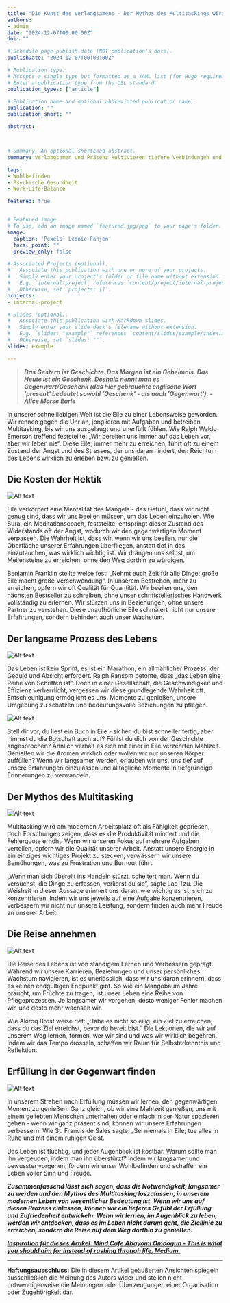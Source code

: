 ```yaml
---
title: "Die Kunst des Verlangsamens - Der Mythos des Multitaskings wird durch Präsenz ersetzt"
authors:
- admin
date: "2024-12-07T00:00:00Z"
doi: ""

# Schedule page publish date (NOT publication's date).
publishDate: "2024-12-07T00:00:00Z"

# Publication type.
# Accepts a single type but formatted as a YAML list (for Hugo requirements).
# Enter a publication type from the CSL standard.
publication_types: ["article"]

# Publication name and optional abbreviated publication name.
publication: ""
publication_short: ""

abstract: 



# Summary. An optional shortened abstract.
summary: Verlangsamen und Präsenz kultivieren tiefere Verbindungen und fördern persönliches Wachstum, während die Eile im Leben unsere Erfahrungen und Erfüllung schmälert. Verlangsamen ermöglicht es uns, jeden Moment zu genießen und uns wirklich auf die Welt um uns herum einzulassen

tags:
- Wohlbefinden
- Psychische Gesundheit
- Work-Life-Balance

featured: true


# Featured image
# To use, add an image named `featured.jpg/png` to your page's folder. 
image:
  caption: 'Pexels: Leonie-Fahjen'
  focal_point: ""
  preview_only: false

# Associated Projects (optional).
#   Associate this publication with one or more of your projects.
#   Simply enter your project's folder or file name without extension.
#   E.g. `internal-project` references `content/project/internal-project/index.md`.
#   Otherwise, set `projects: []`.
projects:
- internal-project

# Slides (optional).
#   Associate this publication with Markdown slides.
#   Simply enter your slide deck's filename without extension.
#   E.g. `slides: "example"` references `content/slides/example/index.md`.
#   Otherwise, set `slides: ""`.
slides: example

---
```


>***Das Gestern ist Geschichte. Das Morgen ist ein Geheimnis. Das Heute ist ein Geschenk. Deshalb nennt man es Gegenwart/Geschenk (das hier gebrauchte englische Wort 'present' bedeutet sowohl 'Geschenk' - als auch 'Gegenwart'). - Alice Morse Earle***

In unserer schnelllebigen Welt ist die Eile zu einer Lebensweise geworden. Wir rennen gegen die Uhr an, jonglieren mit Aufgaben und betreiben Multitasking, bis wir uns ausgelaugt und unerfüllt fühlen. Wie Ralph Waldo Emerson treffend feststellte: „Wir bereiten uns immer auf das Leben vor, aber wir leben nie“. Diese Eile, immer mehr zu erreichen, führt oft zu einem Zustand der Angst und des Stresses, der uns daran hindert, den Reichtum des Lebens wirklich zu erleben bzw. zu genießen.


## Die Kosten der Hektik

![Alt text](/de/post/slowingdown/rushing.jpg)

Eile verkörpert eine Mentalität des Mangels - das Gefühl, dass wir nicht genug sind, dass wir uns beeilen müssen, um das Leben einzuholen. Wie Sura, ein Meditationscoach, feststellte, entspringt dieser Zustand des Widerstands oft der Angst, wodurch wir den gegenwärtigen Moment verpassen. Die Wahrheit ist, dass wir, wenn wir uns beeilen, nur die Oberfläche unserer Erfahrungen überfliegen, anstatt tief in das einzutauchen, was wirklich wichtig ist. Wir drängen uns selbst, um Meilensteine zu erreichen, ohne den Weg dorthin zu würdigen.

Benjamin Franklin stellte weise fest: „Nehmt euch Zeit für alle Dinge; große Eile macht große Verschwendung“. In unserem Bestreben, mehr zu erreichen, opfern wir oft Qualität für Quantität. Wir beeilen uns, den nächsten Bestseller zu schreiben, ohne unser schriftstellerisches Handwerk vollständig zu erlernen. Wir stürzen uns in Beziehungen, ohne unsere Partner zu verstehen. Diese unaufhörliche Eile schmälert nicht nur unsere Erfahrungen, sondern behindert auch unser Wachstum.


## Der langsame Prozess des Lebens

![Alt text](/de/post/slowingdown/marathon.jpg)

Das Leben ist kein Sprint, es ist ein Marathon, ein allmählicher Prozess, der Geduld und Absicht erfordert. Ralph Ransom betonte, dass „das Leben eine Reihe von Schritten ist“. Doch in einer Gesellschaft, die Geschwindigkeit und Effizienz verherrlicht, vergessen wir diese grundlegende Wahrheit oft. Entschleunigung ermöglicht es uns, Momente zu genießen, unsere Umgebung zu schätzen und bedeutungsvolle Beziehungen zu pflegen.

![Alt text](/de/post/slowingdown/book.jpg)

Stell dir vor, du liest ein Buch in Eile - sicher, du bist schneller fertig, aber nimmst du die Botschaft auch auf? Fühlst du dich von der Geschichte angesprochen? Ähnlich verhält es sich mit einer in Eile verzehrten Mahlzeit. Genießen wir die Aromen wirklich oder wollen wir nur unseren Körper auffüllen? Wenn wir langsamer werden, erlauben wir uns, uns tief auf unsere Erfahrungen einzulassen und alltägliche Momente in tiefgründige Erinnerungen zu verwandeln.


## Der Mythos des Multitasking

![Alt text](/de/post/slowingdown/multitasking.jpg)

Multitasking wird am modernen Arbeitsplatz oft als Fähigkeit gepriesen, doch Forschungen zeigen, dass es die Produktivität mindert und die Fehlerquote erhöht. Wenn wir unseren Fokus auf mehrere Aufgaben verteilen, opfern wir die Qualität unserer Arbeit. Anstatt unsere Energie in ein einziges wichtiges Projekt zu stecken, verwässern wir unsere Bemühungen, was zu Frustration und Burnout führt.

„Wenn man sich übereilt ins Handeln stürzt, scheitert man. Wenn du versuchst, die Dinge zu erfassen, verlierst du sie“, sagte Lao Tzu. Die Weisheit in dieser Aussage erinnert uns daran, wie wichtig es ist, sich zu konzentrieren. Indem wir uns jeweils auf eine Aufgabe konzentrieren, verbessern wir nicht nur unsere Leistung, sondern finden auch mehr Freude an unserer Arbeit.


## Die Reise annehmen

![Alt text](/de/post/slowingdown/journey.jpg)

Die Reise des Lebens ist von ständigem Lernen und Verbessern geprägt. Während wir unsere Karrieren, Beziehungen und unser persönliches Wachstum navigieren, ist es unerlässlich, dass wir uns daran erinnern, dass es keinen endgültigen Endpunkt gibt. So wie ein Mangobaum Jahre braucht, um Früchte zu tragen, ist unser Leben eine Reihe von Pflegeprozessen. Je langsamer wir vorgehen, desto weniger Fehler machen wir, und desto mehr wachsen wir.

Wie Akiroq Brost weise riet: „Habe es nicht so eilig, ein Ziel zu erreichen, dass du das Ziel erreichst, bevor du bereit bist.“ Die Lektionen, die wir auf unserem Weg lernen, formen, wer wir sind und was wir wirklich begehren. Indem wir das Tempo drosseln, schaffen wir Raum für Selbsterkenntnis und Reflektion.


## Erfüllung in der Gegenwart finden

![Alt text](/de/post/slowingdown/fulfillment.jpg)

In unserem Streben nach Erfüllung müssen wir lernen, den gegenwärtigen Moment zu genießen. Ganz gleich, ob wir eine Mahlzeit genießen, uns mit einem geliebten Menschen unterhalten oder einfach in der Natur spazieren gehen - wenn wir ganz präsent sind, können wir unsere Erfahrungen verbessern. Wie St. Francis de Sales sagte: „Sei niemals in Eile; tue alles in Ruhe und mit einem ruhigen Geist.

Das Leben ist flüchtig, und jeder Augenblick ist kostbar. Warum sollte man ihn vergeuden, indem man ihn überstürzt? Indem wir langsamer und bewusster vorgehen, fördern wir unser Wohlbefinden und schaffen ein Leben voller Sinn und Freude.

***Zusammenfassend lässt sich sagen, dass die Notwendigkeit, langsamer zu werden und den Mythos des Multitasking loszulassen, in unserem modernen Leben von wesentlicher Bedeutung ist. Wenn wir uns auf diesen Prozess einlassen, können wir ein tieferes Gefühl der Erfüllung und Zufriedenheit entwickeln. Wenn wir lernen, im Augenblick zu leben, werden wir entdecken, dass es im Leben nicht darum geht, die Ziellinie zu erreichen, sondern die Reise auf dem Weg dorthin zu genießen.***

[***Inspiration für dieses Artikel: Mind Cafe Abayomi Omoogun - This is what you should aim for instead of rushing through life, Medium.***](https://medium.com/mind-cafe/this-is-what-you-should-aim-for-instead-of-rushing-through-life-846c72cafeb5)

---

**Haftungsausschluss:** Die in diesem Artikel geäußerten Ansichten spiegeln ausschließlich die Meinung des Autors wider und stellen nicht notwendigerweise die Meinungen oder Überzeugungen einer Organisation oder Zugehörigkeit dar.



